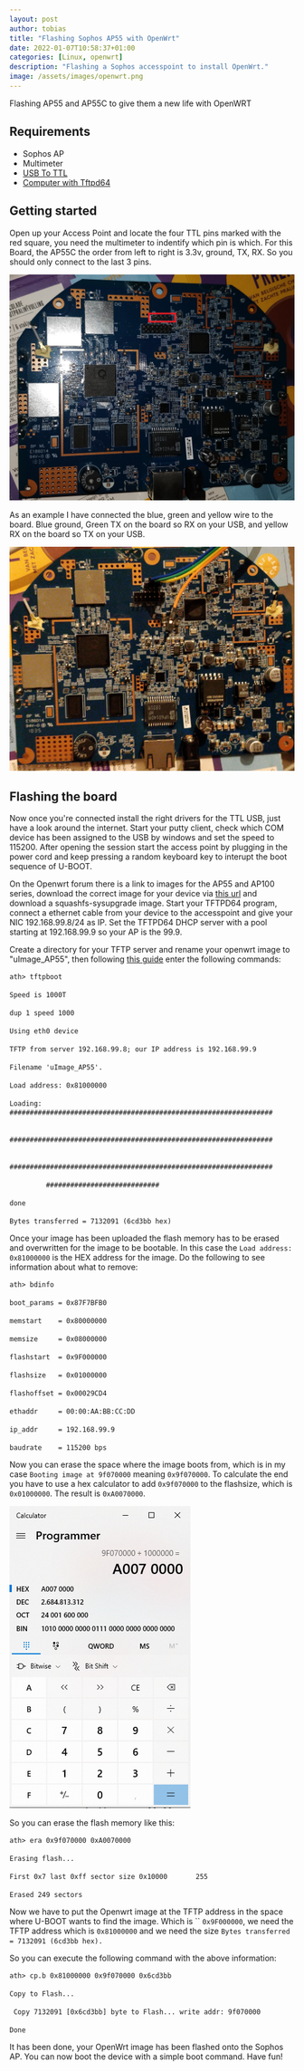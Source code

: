 ```yaml
---
layout: post
author: tobias
title: "Flashing Sophos AP55 with OpenWrt"
date: 2022-01-07T10:58:37+01:00
categories: [Linux, openwrt]
description: "Flashing a Sophos accesspoint to install OpenWrt."
image: /assets/images/openwrt.png
---
```

 

Flashing AP55 and AP55C to give them a new life with OpenWRT

## Requirements

  * Sophos AP
  * Multimeter
  * <a href="https://www.amazon.de/-/nl/dp/B07TFSZ3ZP" target="_blank" rel="noreferrer noopener" title="https://www.amazon.de/-/nl/dp/B07TFSZ3ZP">USB To TTL</a>
  * <a href="https://pjo2.github.io/tftpd64/" target="_blank" rel="noreferrer noopener" title="https://pjo2.github.io/tftpd64/">Computer with Tftpd64</a>

## Getting started

Open up your Access Point and locate the four TTL pins marked with the red square, you need the multimeter to indentify which pin is which. For this Board, the AP55C the order from left to right is 3.3v, ground, TX, RX. So you should only connect to the last 3 pins.

![AccessPoint board](/assets/images/IMG_20211217_122259-1.jpg)

As an example I have connected the blue, green and yellow wire to the board. Blue ground, Green TX on the board so RX on your USB, and yellow RX on the board so TX on your USB.

![AccessPoint board with connected TTL](/assets/images/IMG_20211217_175909.jpg)

## Flashing the board

Now once you're connected install the right drivers for the TTL USB, just have a look around the internet. Start your putty client, check which COM device has been assigned to the USB by windows and set the speed to 115200. After opening the session start the access point by plugging in the power cord and keep pressing a random keyboard key to interupt the boot sequence of U-BOOT.

On the Openwrt forum there is a link to images for the AP55 and AP100 series, download the correct image for your device via <a href="https://forum.openwrt.org/t/sophos-ap55-support/39965/56" target="_blank" rel="noreferrer noopener" title="https://forum.openwrt.org/t/sophos-ap55-support/39965/56">this url</a> and download a squashfs-sysupgrade image. Start your TFTPD64 program, connect a ethernet cable from your device to the accesspoint and give your NIC 192.168.99.8/24 as IP. Set the TFTPD64 DHCP server with a pool starting at 192.168.99.9 so your AP is the 99.9. 

Create a directory for your TFTP server and rename your openwrt image to "uImage_AP55", then following <a href="https://community.sophos.com/sophoswireless/f/discussions/87906/sophos-wlan-ap55-firmware-recover---howto-unbrick-your-sophos-ap/389552" title="https://community.sophos.com/sophoswireless/f/discussions/87906/sophos-wlan-ap55-firmware-recover---howto-unbrick-your-sophos-ap/389552" target="_blank" rel="noreferrer noopener">this guide</a> enter the following commands: 

```
ath> tftpboot

Speed is 1000T

dup 1 speed 1000

Using eth0 device

TFTP from server 192.168.99.8; our IP address is 192.168.99.9

Filename 'uImage_AP55'.

Load address: 0x81000000

Loading: #################################################################

         #################################################################

         #################################################################

         ############################

done

Bytes transferred = 7132091 (6cd3bb hex)
```

Once your image has been uploaded the flash memory has to be erased and overwritten for the image to be bootable. In this case the `Load address: 0x81000000` is the HEX address for the image. Do the following to see information about what to remove:

```
ath> bdinfo

boot_params = 0x87F7BFB0

memstart    = 0x80000000

memsize     = 0x08000000

flashstart  = 0x9F000000

flashsize   = 0x01000000

flashoffset = 0x00029CD4

ethaddr     = 00:00:AA:BB:CC:DD

ip_addr     = 192.168.99.9

baudrate    = 115200 bps
```

Now you can erase the space where the image boots from, which is in my case `Booting image at 9f070000` meaning `0x9f070000`. To calculate the end you have to use a hex calculator to add `0x9f070000` to the flashsize, which is `0x01000000`. The result is `0xA0070000`.

![Calculated Hex value](/assets/images/hexcalc.png)

So you can erase the flash memory like this:

```
ath> era 0x9f070000 0xA0070000

Erasing flash...

First 0x7 last 0xff sector size 0x10000       255

Erased 249 sectors
```

Now we have to put the Openwrt image at the TFTP address in the space where U-BOOT wants to find the image. Which is  `` `0x9F000000`, we need the TFTP address which is `0x81000000` and we need the size `Bytes transferred = 7132091 (6cd3bb hex).`

So you can execute the following command with the above information:

```
ath> cp.b 0x81000000 0x9f070000 0x6cd3bb

Copy to Flash...

 Copy 7132091 [0x6cd3bb] byte to Flash... write addr: 9f070000

Done
```

It has been done, your OpenWrt image has been flashed onto the Sophos AP. You can now boot the device with a simple boot command. Have fun!